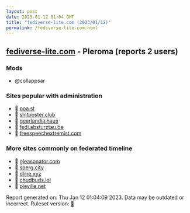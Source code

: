 ```yaml
---
layout: post
date: 2023-01-12 01:04 GMT
title: "fediverse-lite.com (2023/01/12)"
permalink: /fediverse-lite-com.html
---
```



## [fediverse-lite.com](https://fediverse-lite.com) - Pleroma (reports 2 users)

### Mods
 * @collappsar

### Sites popular with administration

* 🐘 [poa.st](/poa-st.html)
* 🐘 [shitposter.club](/shitposter-club.html)
* 🐘 [gearlandia.haus](/gearlandia-haus.html)
* 🐘 [fedi.absturztau.be](/fedi-absturztau-be.html)
* 🐘 [freespeechextremist.com](/freespeechextremist-com.html)

### More sites commonly on federated timeline

* 🐘 [gleasonator.com](/gleasonator-com.html)
* 🐘 [sperg.city](/sperg-city.html)
* 🐘 [dline.xyz](/dline-xyz.html)
* 🐘 [chudbuds.lol](/chudbuds-lol.html)
* 🐘 [pieville.net](/pieville-net.html)

Report generated on: Thu Jan 12 01:04:09 2023. Data may be outdated or incorrect.
Ruleset version: [🧁](/version-cupcake)
